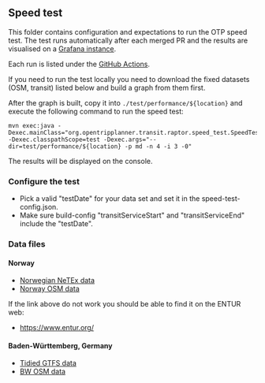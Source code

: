 ## Speed test

This folder contains configuration and expectations to run the OTP speed test. The test runs 
automatically after each merged PR and the results are visualised on a [Grafana instance](https://otp-performance.leonard.io).

Each run is listed under the [GitHub Actions](https://github.com/opentripplanner/OpenTripPlanner/actions/workflows/performance-test.yml). 

If you need to run the test locally you
need to download the fixed datasets (OSM, transit) listed below and build a graph from them first.

After the graph is built, copy it into `./test/performance/${location}` and execute the following
command to run the speed test:

```
mvn exec:java -Dexec.mainClass="org.opentripplanner.transit.raptor.speed_test.SpeedTest" -Dexec.classpathScope=test -Dexec.args="--dir=test/performance/${location} -p md -n 4 -i 3 -0"
```

The results will be displayed on the console.

### Configure the test

- Pick a valid "testDate" for your data set and set it in the speed-test-config.json.
- Make sure build-config "transitServiceStart" and "transitServiceEnd" include the "testDate".

### Data files

#### Norway

- [Norwegian NeTEx data](https://leonard.io/otp/rb_norway-aggregated-netex-2021-12-11.zip)
- [Norway OSM data](https://download.geofabrik.de/europe/norway-210101.osm.pbf)

If the link above do not work you should be able to find it on the ENTUR web:

- https://www.entur.org/

#### Baden-Württemberg, Germany

- [Tidied GTFS data](https://leonard.io/otp/baden-wuerttemberg-2022-07-25.gtfs.tidy.zip)
- [BW OSM data](https://download.geofabrik.de/europe/germany/baden-wuerttemberg-220101.osm.pbf)
